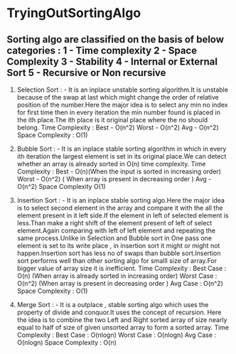 # TryingOutSortingAlgo
Sorting algo are classified on the basis of below categories : 
1 - Time complexity
2 - Space Complexity
3 - Stability
4 - Internal or External Sort 
5 - Recursive or Non recursive
-----------------------------------------------------------------------
1) Selection Sort : - It is an inplace unstable sorting algorithm.It is unstable because of the swap at last which might change the order of relative position of the number.Here the major idea is to select any min no index for first time then in every iteration the min number found is placed in the ith place.The ith place is it original place where the no should belong.
Time Complexity : 
Best - O(n^2)  Worst - O(n^2)  Avg - O(n^2)
Space Complexity :
O(1)

2) Bubble Sort : - It is an inplace stable sorting algorithm in which in every ith iteration the largest element is set in its original place.We can detect whether an array is already sorted in O(n) time complexity.
Time Complexity : 
Best - O(n)(When the input is sorted in increasing order) Worst - O(n^2) ( When array is present in decreasing order ) Avg - O(n^2)
Space Complexity
O(1)

3) Insertion Sort : - It is an inplace stable sorting algo.Here the major idea is to select second element in the array and compare it with the all the element present in it left side.If the element in left of selected element is less.Than make a right shift of the element present of left of select element.Again comparing with left of left element and repeating the same process.Unlike in Selection and Bubble sort in One pass one element is set to its write place , in insertion sort it might or might not happen.Insertion sort has less no of swaps than bubble sort.Insertion sort performs well than other sorting algo for smalll size of array.For bigger value of array size it is inefficient.
Time Complexity :
Best Case : O(n) (When array is already sorted in increasing order) Worst Case : O(n^2) (When array is present in decreasing order ) Avg Case : O(n^2)
Space Complexity :
O(1)

4) Merge Sort : - It is a outplace , stable sorting algo which uses the property of divide and conquor.It uses the concept of recursion. Here the idea is to combine the two Left and Right sorted array of size nearly equal to half of size of given unsorted array to form a sorted array.
Time Complexity : 
Best Case : O(nlogn) Worst Case : O(nlogn) Avg Case : O(nlogn)
Space Complexity :
O(n)
